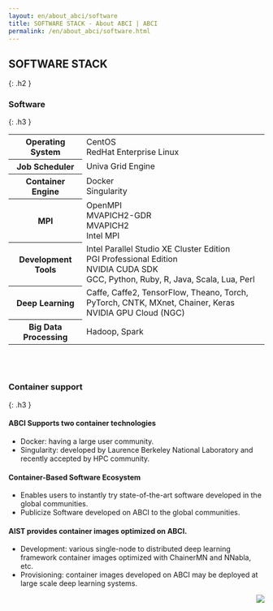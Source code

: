 ```yaml
---
layout: en/about_abci/software
title: SOFTWARE STACK - About ABCI | ABCI
permalink: /en/about_abci/software.html
---
```



## SOFTWARE STACK
{: .h2 }


### Software
{: .h3 }

<table class="res_table">
<tr>
<th>Operating System</th>
<td>CentOS<br />RedHat Enterprise Linux</td>
</tr>
<tr>
<th>Job Scheduler</th>
<td>Univa Grid Engine</td>
</tr>
<tr>
<th>Container Engine</th>
<td>Docker<br />Singularity</td>
</tr>
<tr>
<th>MPI</th>
<td>OpenMPI<br />MVAPICH2-GDR<br />MVAPICH2<br />Intel MPI</td>
</tr>
<tr>
<th>Development Tools</th>
<td>Intel Parallel Studio XE Cluster Edition<br />PGI Professional Edition<br />NVIDIA CUDA SDK<br />GCC, Python, Ruby, R, Java, Scala, Lua, Perl</td>
</tr>
<tr>
<th>Deep Learning</th>
<td>Caffe, Caffe2, TensorFlow, Theano, Torch, PyTorch, CNTK, MXnet, Chainer, Keras<br />NVIDIA GPU Cloud (NGC)</td>
</tr>
<tr>
<th>Big Data Processing</th>
<td>Hadoop, Spark</td>
</tr>
</table>
<br /><br />


### Container support
{: .h3 }

<h4 class="h4">ABCI Supports two container technologies</h4>
<div class="c">
<ul class="dot_ul">
<li class="dot">Docker: having a large user community.</li>
<li class="dot">Singularity: developed by Laurence Berkeley National Laboratory and recently accepted by HPC community.</li>
</ul>
</div>

<h4 class="h4">Container-Based Software Ecosystem</h4>
<div class="c">
<ul class="dot_ul">
<li class="dot">Enables users to instantly try state-of-the-art software developed in the global communities.</li>
<li class="dot">Publicize Software developed on ABCI to the global communities.</li>
</ul>
</div>

<h4 class="h4">AIST provides container images optimized on ABCI.</h4>
<div class="c">
<ul class="dot_ul">
<li class="dot">Development: various single-node to distributed deep learning framework container images optimized with ChainerMN and NNabla, etc.</li>
<li class="dot">Provisioning: container images developed on ABCI may be deployed at large scale deep learning systems.</li>
</ul>
</div>

<div align="right"><img src="../../img/about_abci/software/img.jpg"/></div>


